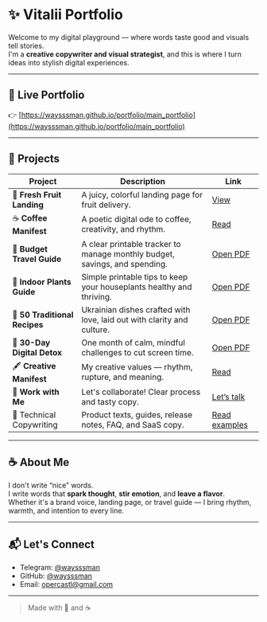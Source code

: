 # ✨ Vitalii Portfolio

Welcome to my digital playground — where words taste good and visuals tell stories.  
I'm a **creative copywriter and visual strategist**, and this is where I turn ideas into stylish digital experiences.

---

## 🔗 Live Portfolio  
👉 [https://waysssman.github.io/portfolio/main_portfolio](https://waysssman.github.io/portfolio/main_portfolio)

---

## 📁 Projects

| Project | Description | Link |
|--------|-------------|------|
| 🍊 **Fresh Fruit Landing** | A juicy, colorful landing page for fruit delivery. | [View](https://waysssman.github.io/portfolio/fresh_fruit) |
| ☕ **Coffee Manifest** | A poetic digital ode to coffee, creativity, and rhythm. | [Read](https://waysssman.github.io/portfolio/coffee) |
| 💸 **Budget Travel Guide** | A clear printable tracker to manage monthly budget, savings, and spending. | [Open PDF](https://drive.google.com/file/d/1A485K7Gj2TEFDLeUStqx8b8X9cMEx-5p/view?usp=sharing) |
| 🌿 **Indoor Plants Guide** | Simple printable tips to keep your houseplants healthy and thriving. | [Open PDF](https://drive.google.com/file/d/1TSo5IIQJnpAPvqT2unEndNKfr0YqoCal/view?usp=sharing) |
| 🥟 **50 Traditional Recipes** | Ukrainian dishes crafted with love, laid out with clarity and culture. | [Open PDF](https://drive.google.com/file/d/1J7A1E8QesPRTgMMY10BmvKKfPnRfGPOx/view?usp=sharing) |
| 📵 **30-Day Digital Detox** | One month of calm, mindful challenges to cut screen time. | [Open PDF](https://drive.google.com/file/d/1cHE0du8_YDIyJ0UqX3qJ-dj6GDRufbGC/view?usp=sharing) |
| 🖋 **Creative Manifest** | My creative values — rhythm, rupture, and meaning. | [Read](https://waysssman.github.io/portfolio/manifest) |
| 💬 **Work with Me** | Let's collaborate! Clear process and tasty copy. | [Let’s talk](https://waysssman.github.io/portfolio/about) |
| 🔧 Technical Copywriting        | Product texts, guides, release notes, FAQ, and SaaS copy.| [Read examples](./TECHNICAL_COPYWRITING.md) |

---

## ☕ About Me

I don't write “nice” words.  
I write words that **spark thought**, **stir emotion**, and **leave a flavor**.  
Whether it's a brand voice, landing page, or travel guide — I bring rhythm, warmth, and intention to every line.

---

## 📬 Let's Connect

- Telegram: [@waysssman](https://t.me/waysssman)  
- GitHub: [@waysssman](https://github.com/waysssman)  
- Email: [opercastl@gmail.com](mailto:generalcrewhq@gmail.com)

---

> Made with 🍊 and ☕


